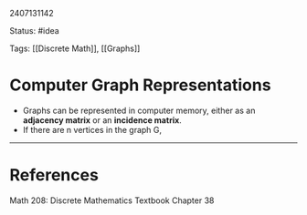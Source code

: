 2407131142

Status: #idea

Tags: [[Discrete Math]], [[Graphs]]

# Computer Graph Representations

* Graphs can be represented in computer memory, either as an **adjacency matrix** or an **incidence matrix**. 
* If there are n vertices in the graph G, 


---
# References
Math 208: Discrete Mathematics Textbook Chapter 38 